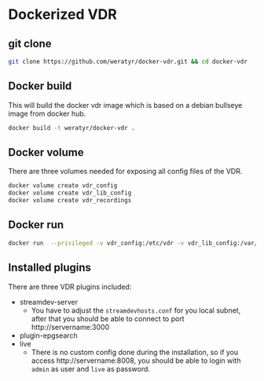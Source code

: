# Dockerized VDR

## git clone 
```bash 
git clone https://github.com/weratyr/docker-vdr.git && cd docker-vdr
```

## Docker build 
This will build the docker vdr image which is based on a debian bullseye image from docker hub.
```bash
docker build -t weratyr/docker-vdr .
```

## Docker volume
There are three volumes needed for exposing all config files of the VDR. 
```bash
docker volume create vdr_config
docker volume create vdr_lib_config
docker volume create vdr_recordings
```

## Docker run 
```bash
docker run  --privileged -v vdr_config:/etc/vdr -v vdr_lib_config:/var/lib/vdr  -v vdr_recordings:/var/lib/video --restart always --device /dev/dvb:/dev/dvb  --net=host --name vdr -d weratyr/vdr:latest
```

## Installed plugins 

There are three VDR plugins included: 
-  streamdev-server 
	- You have to adjust the `streamdevhosts.conf` for you local subnet, after that you should be able to connect to port http://servername:3000
-  plugin-epgsearch 
-  live
	- There is no custom config done during the installation, so if you access http://servername:8008, you should be able to login with `admin` as user and `live` as password. 

